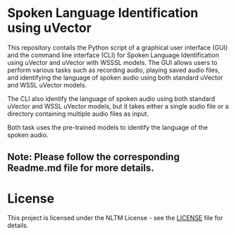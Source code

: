 # Spoken Language Identification using uVector

This repository contails the Python script of a graphical user interface (GUI) and the command line interface (CLI) for Spoken Language Identification using uVector and uVector with WSSSL models. The GUI allows users to perform various tasks such as recording audio, playing saved audio files, and identifying the language of spoken audio using both standard uVector and WSSL uVector models. 

The CLI also identify the language of spoken audio using both standard uVector and WSSL uVector models, but it takes either a single audio file or a directory containing multiple audio files as input. 

Both task uses the pre-trained models to identify the language of the spoken audio.

## Note: Please follow the corresponding Readme.md file for more details.


# License

This project is licensed under the NLTM License - see the [LICENSE](LICENSE) file for details.

